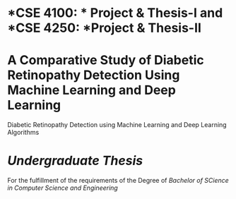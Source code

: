
# *CSE 4100: * Project & Thesis-I and *CSE 4250: *Project & Thesis-II
# A Comparative Study of Diabetic Retinopathy Detection Using Machine Learning and Deep Learning
Diabetic Retinopathy Detection using Machine Learning and Deep Learning Algorithms
# *Undergraduate Thesis*
For the fulfillment of the requirements of the Degree of *Bachelor of SCience in Computer Science and Engineering* 


